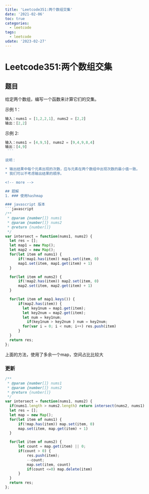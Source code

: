 ```yaml
---
title: 'Leetcode351:两个数组交集'
date: '2021-02-06'
toc: true
categories:
  - leetcode
tags:
  - leetcode
udate: '2023-02-27'
---
```

# Leetcode351:两个数组交集

## 题目
给定两个数组，编写一个函数来计算它们的交集。 

示例 1：
``` js
输入：nums1 = [1,2,2,1], nums2 = [2,2]
输出：[2,2]
```

示例 2:
``` js
输入：nums1 = [4,9,5], nums2 = [9,4,9,8,4]
输出：[4,9]
 ```

说明：

* 输出结果中每个元素出现的次数，应与元素在两个数组中出现次数的最小值一致。
* 我们可以不考虑输出结果的顺序。

<!-- more -->

## 题解
1. ### 使用hashmap

### javascript 版本
```javascript
/**
 * @param {number[]} nums1
 * @param {number[]} nums2
 * @return {number[]}
 */
var intersect = function(nums1, nums2) {
  let res = [];
  let map1 = new Map();
  let map2 = new Map();
  for(let item of nums1) {
      if(!map1.has(item)) map1.set(item, 0)
      map1.set(item, map1.get(item) + 1)
  }

  for(let item of nums2) {
      if(!map2.has(item)) map2.set(item, 0)
      map2.set(item, map2.get(item) + 1)
  }

  for(let item of map1.keys()) {
      if(map2.has(item)) {
        let key1num = map1.get(item);
        let key2num = map2.get(item);
        let num = key1num;
          if(key1num > key2num ) num = key2num;
        for(var i = 0; i < num; i++) res.push(item)
      }
  }
  return res;
};
```
上面的方法，使用了多余一个map，空间占比比较大

### 更新
```javascript
/**
 * @param {number[]} nums1
 * @param {number[]} nums2
 * @return {number[]}
 */
var intersect = function(nums1, nums2) {
  if(nums1.length > nums2.length) return intersect(nums2, nums1)
  let res = [];
  let map = new Map();
  for(let item of nums1) {
      if(!map.has(item)) map.set(item, 0)
      map.set(item, map.get(item) + 1)
  }

  for(let item of nums2) {
      let count = map.get(item) || 0;
      if(count > 0) {
          res.push(item);
          --count;
          map.set(item, count)
          if(count <=0) map.delete(item)
      }
  }
  return res;
};

```
